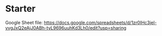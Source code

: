 # Starter

Google Sheet file: https://docs.google.com/spreadsheets/d/1zr0IHc3jel-vvgJxQ2eAjJ0ABh-tyL9696uuhKd3Lh0/edit?usp=sharing
